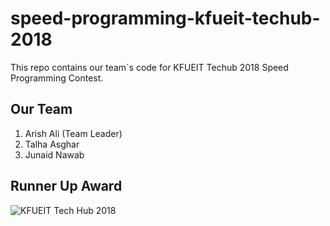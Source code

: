 # speed-programming-kfueit-techub-2018
This repo contains our team`s code for KFUEIT Techub 2018 Speed Programming Contest.

## Our Team
1. Arish Ali (Team Leader)
2. Talha Asghar
3. Junaid Nawab

## Runner Up Award
![KFUEIT Tech Hub 2018](https://user-images.githubusercontent.com/46928648/132457288-fdecdff2-7b0b-4198-9dd9-9dd0c09c1a19.jpg)

